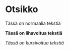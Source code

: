 # Otsikko

Tässä on normaalia tekstiä

**Tässä on lihavoitua tekstiä**

*Tässä on kursivoitua tekstiä*
